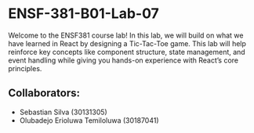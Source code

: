 # ENSF-381-B01-Lab-07
Welcome to the ENSF381 course lab! In this lab, we will build on what we have
learned in React by designing a Tic-Tac-Toe game. This lab will help reinforce key
concepts like component structure, state management, and event handling while
giving you hands-on experience with React’s core principles.

## Collaborators:
- Sebastian Silva (30131305)
- Olubadejo Erioluwa Temiloluwa (30187041)

